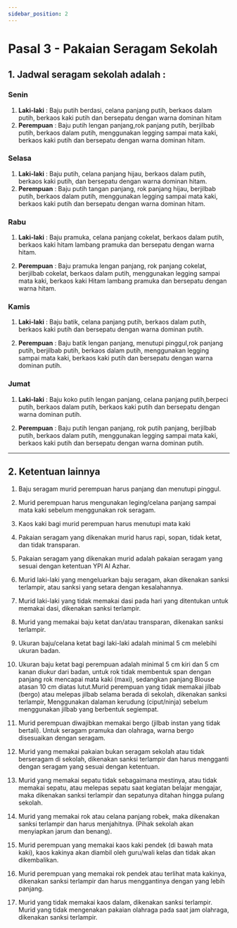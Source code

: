 ```yaml
---
sidebar_position: 2
---
```


# Pasal 3 - Pakaian Seragam Sekolah

## 1. Jadwal seragam sekolah adalah :
### Senin
1. **Laki-laki** :	Baju putih berdasi, celana panjang putih, berkaos dalam putih, berkaos kaki putih dan bersepatu dengan warna dominan hitam
2. **Perempuan** :	Baju putih lengan panjang,rok panjang putih, berjilbab putih, berkaos dalam putih, menggunakan legging sampai mata kaki, berkaos kaki putih dan bersepatu dengan warna dominan hitam.

### Selasa
1. **Laki-laki** 	:	Baju putih, celana panjang hijau, berkaos dalam putih, berkaos kaki putih, dan bersepatu dengan warna dominan hitam.
2. **Perempuan**	:	Baju putih tangan panjang, rok panjang hijau, berjilbab putih, berkaos dalam putih, menggunakan legging sampai mata kaki, berkaos kaki putih dan bersepatu dengan warna dominan hitam.

### Rabu
1. **Laki-laki** 	:	Baju pramuka, celana panjang cokelat, berkaos dalam putih, berkaos kaki hitam  lambang pramuka  dan bersepatu dengan warna hitam.

2. **Perempuan**	:	Baju pramuka lengan panjang, rok panjang cokelat, berjilbab cokelat, berkaos dalam putih, menggunakan legging sampai mata kaki, berkaos kaki Hitam lambang pramuka dan bersepatu dengan warna hitam.

### Kamis
1. **Laki-laki** 	:	Baju batik, celana panjang putih, berkaos dalam putih, berkaos kaki putih  dan bersepatu dengan warna dominan putih.

2. **Perempuan**	:	Baju batik lengan panjang, menutupi pinggul,rok panjang putih, berjilbab putih, berkaos dalam putih, menggunakan legging sampai mata kaki, berkaos kaki putih dan bersepatu dengan warna dominan putih.

### Jumat
1. **Laki-laki** 	:	Baju koko putih lengan panjang, celana panjang putih,berpeci putih, berkaos dalam putih, berkaos kaki putih dan bersepatu dengan warna dominan putih.

2. **Perempuan**	:	Baju putih lengan panjang, rok putih panjang, berjilbab putih, berkaos dalam putih, menggunakan legging sampai mata kaki, berkaos kaki putih dan bersepatu dengan warna dominan putih.
---
## 2. Ketentuan lainnya
1. Baju seragam murid perempuan harus panjang dan menutupi pinggul.

2. Murid perempuan harus mengunakan leging/celana panjang sampai mata kaki sebelum menggunakan rok seragam.

3. Kaos kaki bagi murid perempuan harus menutupi mata kaki

4. Pakaian seragam yang dikenakan murid harus rapi, sopan, tidak ketat, dan tidak transparan.

5. Pakaian seragam yang dikenakan murid adalah pakaian seragam yang sesuai dengan ketentuan YPI Al Azhar.

6. Murid laki-laki yang mengeluarkan baju seragam, akan dikenakan sanksi terlampir, atau sanksi yang setara dengan kesalahannya.

7. Murid laki-laki yang tidak memakai dasi pada hari yang ditentukan untuk memakai dasi, dikenakan sanksi terlampir.

8. Murid yang memakai baju ketat dan/atau transparan, dikenakan sanksi terlampir.

9. Ukuran baju/celana ketat bagi laki-laki adalah minimal 5 cm melebihi ukuran badan.
 
10. Ukuran  baju ketat bagi perempuan adalah minimal 5 cm kiri dan 5 cm kanan diukur dari  badan, untuk rok tidak membentuk span dengan panjang rok mencapai mata kaki (maxi), sedangkan panjang Blouse atasan 10 cm diatas lutut.Murid perempuan yang tidak memakai jilbab (bergo) atau melepas jilbab selama berada di sekolah, dikenakan sanksi terlampir, Menggunakan dalaman kerudung (ciput/ninja) sebelum menggunakan jilbab yang berbentuk segiempat.

11. Murid perempuan diwajibkan memakai bergo (jilbab instan yang tidak bertali). Untuk seragam pramuka dan olahraga, warna bergo disesuaikan dengan seragam.

12. Murid yang memakai pakaian bukan seragam sekolah atau tidak berseragam di sekolah, dikenakan sanksi terlampir dan harus mengganti dengan seragam yang sesuai dengan ketentuan.

13. Murid yang memakai sepatu tidak sebagaimana mestinya, atau tidak memakai sepatu, atau melepas sepatu saat kegiatan belajar mengajar, maka dikenakan sanksi terlampir dan sepatunya ditahan hingga pulang sekolah.

14. Murid yang memakai rok atau celana panjang robek, maka dikenakan sanksi terlampir dan harus menjahitnya. (Pihak sekolah akan menyiapkan jarum dan benang).

15. Murid perempuan yang memakai kaos kaki pendek (di bawah mata kaki), kaos kakinya akan diambil oleh guru/wali kelas dan tidak akan dikembalikan.

16. Murid perempuan yang memakai rok pendek atau terlihat mata kakinya,  dikenakan sanksi terlampir dan harus menggantinya dengan yang lebih panjang.

17. Murid yang tidak memakai kaos dalam, dikenakan sanksi terlampir. Murid yang tidak mengenakan pakaian olahraga pada saat jam olahraga, dikenakan sanksi terlampir.